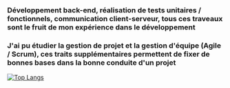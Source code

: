 ### Développement back-end, réalisation de tests unitaires / fonctionnels, communication client-serveur, tous ces traveaux sont le fruit de mon expérience dans le développement
### J'ai pu étudier la gestion de projet et la gestion d'équipe (Agile / Scrum), ces traits supplémentaires permettent de fixer de bonnes bases dans la bonne conduite d'un projet

[![Top Langs](https://github-readme-stats.vercel.app/api/top-langs/?username=Ludo81&layout=compact&exclude_repo=Atlas&theme=highcontrast)](https://github.com/Ludo81)
